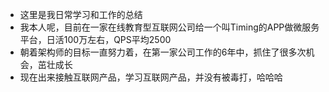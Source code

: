 * 这里是我日常学习和工作的总结
* 我本人呢，目前在一家在线教育型互联网公司给一个叫Timing的APP做微服务平台，日活100万左右，QPS平均2500
* 朝着架构师的目标一直努力着，在第一家公司工作的6年中，抓住了很多次机会，茁壮成长
* 现在出来接触互联网产品，学习互联网产品，并没有被毒打，哈哈哈

